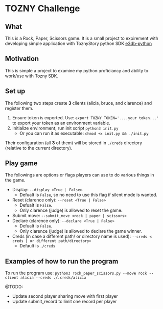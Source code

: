 # TOZNY Challenge
## What
This is a Rock, Paper, Scissors game. It is a small project to expirement with developing simple application with ToznyStory python SDK [e3db-python](https://github.com/tozny/e3db-python) 
## Motivation
This is simple a project to examine my python proficiancy and ability to work/use with Tozny SDK.

## Set up
The following two steps create __3__ clients (alicia, bruce, and clarence) and register them. 

1. Ensure token is exported. Use: `export TOZNY_TOKEN='....your token...'` to export your token as an environment variable.
2. Initialize environment, run init script `python3 init.py`
    * Or you can run it as executable: `chmod +x init.py && ./init.py`

Their configuration (all __3__ of them) will be stored in `./creds` directory (relative to the current directory).

## Play game
The followings are options or flags players can use to do various things in the game.
* Display: `--display <True | False>`. 
    * Defualt is `False`, so no need to use this flag if silent mode is wanted.
* Reset (clarence only): `--reset <True | False>`
    * Defualt is `False`.
    * Only clarence (judge) is allowed to reset the game.
* Submit move: `--submit_move <rock | paper | scissors>`
* Declare (clarence only): `--declare <True | False>`
    * Defualt is `False`.
    * Only clarence (judge) is allowed to declare the game winner.
* Creds (in case a different path/ or directory name is used): `--creds < creds | or different path/directory>`
    * Default is `./creds`
## Examples of how to run the program
To run the program use: `python3 rock_paper_scissors.py --move rock --client alicia --creds ./.creds/alicia`

@TODO:
* Update second player sharing move with first player
* Update submit_record to limit one record per player